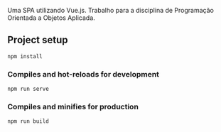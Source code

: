 Uma SPA utilizando Vue.js. 
Trabalho para a disciplina de Programação Orientada a Objetos Aplicada. 

## Project setup
```
npm install
```

### Compiles and hot-reloads for development
```
npm run serve
```

### Compiles and minifies for production
```
npm run build
```
